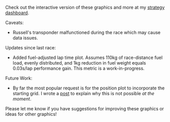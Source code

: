 Check out the interactive version of these graphics and more at my [strategy dashboard](https://armchair-strategist.dev/).

Caveats:
- Russell's transponder malfunctioned during the race which may cause data issues.

Updates since last race:
- Added fuel-adjusted lap time plot. Assumes 110kg of race-distance fuel load, evenly distributed, and 1kg reduction in fuel weight equals 0.03s/lap performance gain. This metric is a work-in-progress.

Future Work:
- By far the most popular request is for the position plot to incorporate the starting grid. I wrote a [post](https://www.reddit.com/user/FCBStar-of-the-South/comments/1jifcui/why_race_starting_positions_cannot_be_determined) to explain why this is not possible *at the moment*.

Please let me know if you have suggestions for improving these graphics or ideas for other graphics!